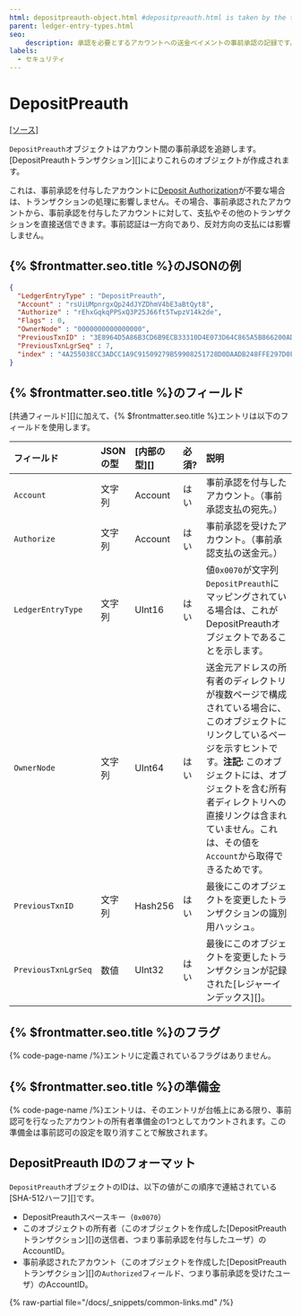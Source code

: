 ```yaml
---
html: depositpreauth-object.html #depositpreauth.html is taken by the tx type
parent: ledger-entry-types.html
seo:
    description: 承認を必要とするアカウントへの送金ペイメントの事前承認の記録です。
labels:
  - セキュリティ
---
```

# DepositPreauth
[[ソース]](https://github.com/XRPLF/rippled/blob/master/src/ripple/protocol/impl/LedgerFormats.cpp#L172-L178 "Source")

`DepositPreauth`オブジェクトはアカウント間の事前承認を追跡します。[DepositPreauthトランザクション][]によりこれらのオブジェクトが作成されます。

これは、事前承認を付与したアカウントに[Deposit Authorization](../../../../concepts/accounts/depositauth.md)が不要な場合は、トランザクションの処理に影響しません。その場合、事前承認されたアカウントから、事前承認を付与したアカウントに対して、支払やその他のトランザクションを直接送信できます。事前認証は一方向であり、反対方向の支払には影響しません。

## {% $frontmatter.seo.title %}のJSONの例

```json
{
  "LedgerEntryType" : "DepositPreauth",
  "Account" : "rsUiUMpnrgxQp24dJYZDhmV4bE3aBtQyt8",
  "Authorize" : "rEhxGqkqPPSxQ3P25J66ft5TwpzV14k2de",
  "Flags" : 0,
  "OwnerNode" : "0000000000000000",
  "PreviousTxnID" : "3E8964D5A86B3CD6B9ECB33310D4E073D64C865A5B866200AD2B7E29F8326702",
  "PreviousTxnLgrSeq" : 7,
  "index" : "4A255038CC3ADCC1A9C91509279B59908251728D0DAADB248FFE297D0F7E068C"
}
```

## {% $frontmatter.seo.title %}のフィールド

[共通フィールド][]に加えて、{% $frontmatter.seo.title %}エントリは以下のフィールドを使用します。

| フィールド            | JSONの型 | [内部の型][] | 必須? | 説明     |
|:--------------------|:---------|:-----------|:------|:---------|
| `Account`           | 文字列    | Account    | はい  | 事前承認を付与したアカウント。（事前承認支払の宛先。） |
| `Authorize`         | 文字列    | Account    | はい  | 事前承認を受けたアカウント。（事前承認支払の送金元。） |
| `LedgerEntryType`   | 文字列    | UInt16     | はい  | 値`0x0070`が文字列`DepositPreauth`にマッピングされている場合は、これがDepositPreauthオブジェクトであることを示します。 |
| `OwnerNode`         | 文字列    | UInt64     | はい  | 送金元アドレスの所有者のディレクトリが複数ページで構成されている場合に、このオブジェクトにリンクしているページを示すヒントです。**注記:** このオブジェクトには、オブジェクトを含む所有者ディレクトリへの直接リンクは含まれていません。これは、その値を`Account`から取得できるためです。 |
| `PreviousTxnID`     | 文字列    | Hash256    | はい  | 最後にこのオブジェクトを変更したトランザクションの識別用ハッシュ。 |
| `PreviousTxnLgrSeq` | 数値      | UInt32     | はい  | 最後にこのオブジェクトを変更したトランザクションが記録された[レジャーインデックス][]。 |


## {% $frontmatter.seo.title %}のフラグ

{% code-page-name /%}エントリに定義されているフラグはありません。

## {% $frontmatter.seo.title %}の準備金

{% code-page-name /%}エントリは、そのエントリが台帳上にある限り、事前認可を行なったアカウントの所有者準備金の1つとしてカウントされます。この準備金は事前認可の設定を取り消すことで解放されます。

## DepositPreauth IDのフォーマット

`DepositPreauth`オブジェクトのIDは、以下の値がこの順序で連結されている[SHA-512ハーフ][]です。

* DepositPreauthスペースキー（`0x0070`）
* このオブジェクトの所有者（このオブジェクトを作成した[DepositPreauthトランザクション][]の送信者、つまり事前承認を付与したユーザ）のAccountID。
* 事前承認されたアカウント（このオブジェクトを作成した[DepositPreauthトランザクション][]の`Authorized`フィールド、つまり事前承認を受けたユーザ）のAccountID。

{% raw-partial file="/docs/_snippets/common-links.md" /%}
